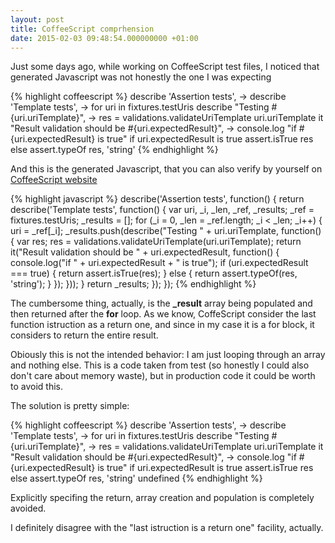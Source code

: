 ```yaml
---
layout: post
title: CoffeeScript comprhension
date: 2015-02-03 09:48:54.000000000 +01:00
---
```

Just some days ago, while working on CoffeeScript test files, I noticed that generated Javascript was not honestly the one I was expecting

{% highlight coffeescript %}
    describe 'Assertion tests', ->
      describe 'Template tests', ->
        for uri in fixtures.testUris
          describe "Testing #{uri.uriTemplate}", ->
            res = validations.validateUriTemplate uri.uriTemplate
            it "Result validation should be #{uri.expectedResult}", ->
              console.log "if #{uri.expectedResult} is true"
              if uri.expectedResult is true
                assert.isTrue res
              else
                assert.typeOf res, 'string'
{% endhighlight %}

And this is the generated Javascript, that you can also verify by yourself on [CoffeeScript website](http://coffeescript.org)

{% highlight javascript %}
    describe('Assertion tests', function() {
      return describe('Template tests', function() {
        var uri, _i, _len, _ref, _results;
        _ref = fixtures.testUris;
        _results = [];
        for (_i = 0, _len = _ref.length; _i < _len; _i++) {
          uri = _ref[_i];
          _results.push(describe("Testing " + uri.uriTemplate, function() {
            var res;
            res = validations.validateUriTemplate(uri.uriTemplate);
            return it("Result validation should be " + uri.expectedResult, function() {
              console.log("if " + uri.expectedResult + " is true");
              if (uri.expectedResult === true) {
                return assert.isTrue(res);
              } else {
                return assert.typeOf(res, 'string');
              }
            });
          }));
        }
        return _results;
      });
    });
{% endhighlight %}

The cumbersome thing, actually, is the **_result** array being populated and then returned after the **for** loop.
As we know, CoffeScript consider the last function istruction as a return one, and since in my case it is a for block, it considers to return the entire result.

Obiously this is not the intended behavior: I am just looping through an array and nothing else.
This is a code taken from test (so honestly I could also don't care about memory waste), but in production code it could be worth to avoid this.

The solution is pretty simple:

{% highlight coffeescript %}
    describe 'Assertion tests', ->
      describe 'Template tests', ->
        for uri in fixtures.testUris
          describe "Testing #{uri.uriTemplate}", ->
            res = validations.validateUriTemplate uri.uriTemplate
            it "Result validation should be #{uri.expectedResult}", ->
              console.log "if #{uri.expectedResult} is true"
              if uri.expectedResult is true
                assert.isTrue res
              else
                assert.typeOf res, 'string'
         undefined
{% endhighlight %}

Explicitly specifing the return, array creation and population is completely avoided.

I definitely disagree with the "last istruction is a return one" facility, actually.
